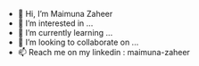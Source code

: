 - 👋 Hi, I’m Maimuna Zaheer
- 👀 I’m interested in ...
- 🌱 I’m currently learning ...
- 💞️ I’m looking to collaborate on ...
- 📫 Reach me on my linkedin : maimuna-zaheer

<!---
itserror404/itserror404 is a ✨ special ✨ repository because its `README.md` (this file) appears on your GitHub profile.
You can click the Preview link to take a look at your changes.
--->
